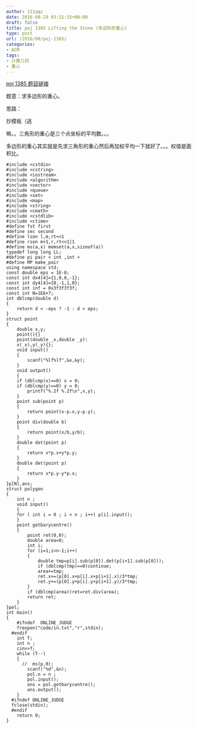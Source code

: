 ```yaml
---
author: 111qqz
date: 2016-08-29 03:31:15+00:00
draft: false
title: poj 1385 Lifting the Stone (多边形的重心)
type: post
url: /2016/08/poj-1385/
categories:
- ACM
tags:
- 计算几何
- 重心
---
```


[poj 1385 题目链接](http://poj.org/problem?id=1385)

题意：求多边形的重心。

思路：

抄模板（逃











嘛。。三角形的重心是三个点坐标的平均数。。。

多边形的重心其实就是先求三角形的重心然后再加权平均一下就好了。。。权值是面积比。

    
    #include <cstdio>
    #include <cstring>
    #include <iostream>
    #include <algorithm>
    #include <vector>
    #include <queue>
    #include <set>
    #include <map>
    #include <string>
    #include <cmath>
    #include <cstdlib>
    #include <ctime>
    #define fst first
    #define sec second
    #define lson l,m,rt<<1
    #define rson m+1,r,rt<<1|1
    #define ms(a,x) memset(a,x,sizeof(a))
    typedef long long LL;
    #define pi pair < int ,int >
    #define MP make_pair
    using namespace std;
    const double eps = 1E-8;
    const int dx4[4]={1,0,0,-1};
    const int dy4[4]={0,-1,1,0};
    const int inf = 0x3f3f3f3f;
    const int N=1E6+7;
    int dblcmp(double d)
    {
        return d < -eps ? -1 : d > eps;
    }
    struct point
    {
        double x,y;
        point(){}
        point(double _x,double _y):
        x(_x),y(_y){};
        void input()
        {
            scanf("%lf%lf",&x,&y);
        }
        void output()
        {
    	if (dblcmp(x)==0) x = 0;
    	if (dblcmp(y)==0) y = 0;
            printf("%.2f %.2f\n",x,y);
        }
        point sub(point p)
        {
            return point(x-p.x,y-p.y);
        }
        point div(double b)
        {
            return point(x/b,y/b);
        }
        double dot(point p)
        {
            return x*p.x+y*p.y;
        }
        double det(point p)
        {
            return x*p.y-y*p.x;
        }
    }p[N],ans;
    struct polygon
    {
        int n ;
        void input()
        {
    	for ( int i = 0 ; i < n ; i++) p[i].input();
        }
        point getbarycentre()
        {
            point ret(0,0);
            double area=0;
            int i;
            for (i=1;i<n-1;i++)
            {
                double tmp=p[i].sub(p[0]).det(p[i+1].sub(p[0]));
                if (dblcmp(tmp)==0)continue;
                area+=tmp;
                ret.x+=(p[0].x+p[i].x+p[i+1].x)/3*tmp;
                ret.y+=(p[0].y+p[i].y+p[i+1].y)/3*tmp;
            }
            if (dblcmp(area))ret=ret.div(area);
            return ret;
        }
    }pol;
    int main()
    {
    	#ifndef  ONLINE_JUDGE 
    	freopen("code/in.txt","r",stdin);
      #endif
    	int T;
    	int n ;
    	cin>>T;
    	while (T--)
    	{
    	  //  ms(p,0);
    	    scanf("%d",&n);
    	    pol.n = n ;
    	    pol.input();
    	    ans = pol.getbarycentre();
    	    ans.output();
    	}
      #ifndef ONLINE_JUDGE  
      fclose(stdin);
      #endif
        return 0;
    }
    



